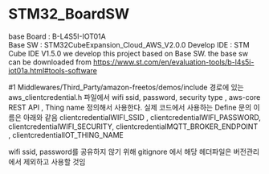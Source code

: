 # STM32_BoardSW
base Board : B-L4S5I-IOT01A  
Base SW : STM32CubeExpansion_Cloud_AWS_V2.0.0
Develop IDE : STM Cube IDE V1.5.0
we develop this project based on Base SW. the base sw can be downloaded from https://www.st.com/en/evaluation-tools/b-l4s5i-iot01a.html#tools-software

#1
Middlewares/Third_Party/amazon-freetos/demos/include 경로에 있는
aws_clientcredential.h  파일에서 
wifi ssid, password, security type , aws-core REST API , Thing name 정의해서 사용한다.
실제 코드에서 사용하는 Define 문의 이름은 아래와 같음
clientcredentialWIFI_SSID , clientcredentialWIFI_PASSWORD, clientcredentialWIFI_SECURITY, clientcredentialMQTT_BROKER_ENDPOINT , clientcredentialIOT_THING_NAME

wifi ssid, password를 공유하지 않기 위해 gitignore 에서 해당 헤더파일은 버전관리에서 제외하고 사용할 것임
